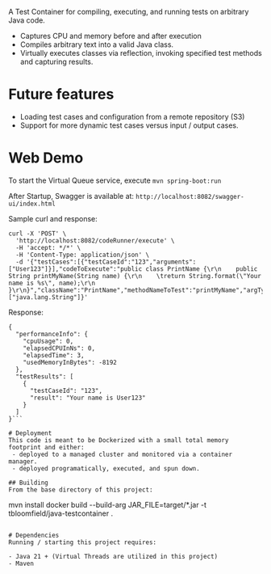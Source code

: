 A Test Container for compiling, executing, and running tests on arbitrary Java code.

- Captures CPU and memory before and after execution
- Compiles arbitrary text into a valid Java class.
- Virtually executes classes via reflection, invoking specified test methods and capturing results.

# Future features
- Loading test cases and configuration from a remote repository (S3)
- Support for more dynamic test cases versus input / output cases.

# Web Demo
To start the Virtual Queue service, execute `mvn spring-boot:run`

After Startup, Swagger is available at: `http://localhost:8082/swagger-ui/index.html`

Sample curl and response:
```
curl -X 'POST' \
  'http://localhost:8082/codeRunner/execute' \
  -H 'accept: */*' \
  -H 'Content-Type: application/json' \
  -d '{"testCases":[{"testCaseId":"123","arguments":["User123"]}],"codeToExecute":"public class PrintName {\r\n    public String printMyName(String name) {\r\n    \treturn String.format(\"Your name is %s\", name);\r\n    }\r\n}","className":"PrintName","methodNameToTest":"printMyName","argTypes":["java.lang.String"]}'
```

Response:
```
{
  "performanceInfo": {
    "cpuUsage": 0,
    "elapsedCPUInNs": 0,
    "elapsedTime": 3,
    "usedMemoryInBytes": -8192
  },
  "testResults": [
    {
      "testCaseId": "123",
      "result": "Your name is User123"
    }
  ]
}```

# Deployment
This code is meant to be Dockerized with a small total memory footprint and either:
 - deployed to a managed cluster and monitored via a container manager.
 - deployed programatically, executed, and spun down.

## Building
From the base directory of this project:
```
mvn install
docker build --build-arg JAR_FILE=target/*.jar -t tbloomfield/java-testcontainer .
```

# Dependencies
Running / starting this project requires:

- Java 21 + (Virtual Threads are utilized in this project)
- Maven
